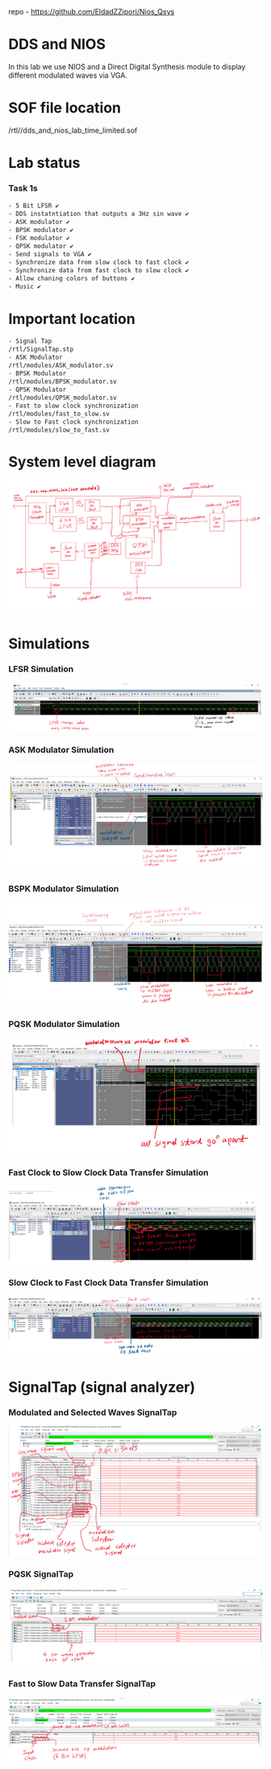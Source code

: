 repo - https://github.com/EldadZZipori/Nios_Qsys

# DDS and NIOS
In this lab we use NIOS and a Direct Digital Synthesis module to display different modulated waves via VGA. 

# SOF file location
/rtl//dds_and_nios_lab_time_limited.sof
# Lab status
### Task 1s

    - 5 Bit LFSR ✔️
    - DDS instatntiation that outputs a 3Hz sin wave ✔️
    - ASK modulator ✔️
    - BPSK modulator ✔️
    - FSK modulator ✔️
    - QPSK modulator ✔️
    - Send signals to VGA ✔️
    - Synchronize data from slow clock to fast clock ✔️
    - Synchronize data from fast clock to slow clock ✔️
    - Allow chaning colors of buttons ✔️
    - Music ✔️

# Important location
    - Signal Tap
    /rtl/SignalTap.stp
    - ASK Modulator
    /rtl/modules/ASK_modulator.sv
    - BPSK Modulator
    /rtl/modules/BPSK_modulator.sv
    - QPSK Modulator
    /rtl/modules/QPSK_modulator.sv
    - Fast to slow clock synchronization
    /rtl/modules/fast_to_slow.sv
    - Slow to Fast clock synchronization
    /rtl/modules/slow_to_fast.sv

# System level diagram  

![System level diagram](https://github.com/EldadZZipori/Nios_Qsys/blob/main/doc/system_diagram.png)

# Simulations
### LFSR Simulation
![ASK Simulation](https://github.com/EldadZZipori/Nios_Qsys/blob/main/doc/LFSR_simulation.png)
### ASK Modulator Simulation
![ASK Simulation](https://github.com/EldadZZipori/Nios_Qsys/blob/main/doc/ask_simulation.png)

### BSPK Modulator Simulation
![BSPK Simulation](https://github.com/EldadZZipori/Nios_Qsys/blob/main/doc/bspk_simulation.png)


### PQSK Modulator Simulation
![PQSK Simulation](https://github.com/EldadZZipori/Nios_Qsys/blob/main/doc/pqsk_simulation.png)

### Fast Clock to Slow Clock Data Transfer Simulation
![Fast to Slow Simulation](https://github.com/EldadZZipori/Nios_Qsys/blob/main/doc/fast_to_slow_simulation.png)

### Slow Clock to Fast Clock Data Transfer Simulation
![Slow to Fast Simulation](https://github.com/EldadZZipori/Nios_Qsys/blob/main/doc/slow_to_fast_simulation.png)

# SignalTap (signal analyzer)
### Modulated and Selected Waves SignalTap
![Modulated Selected SignalTap](https://github.com/EldadZZipori/Nios_Qsys/blob/main/doc/signal_modulation_selection_signalTap.png)

### PQSK SignalTap
![PQSK SignalTap](https://github.com/EldadZZipori/Nios_Qsys/blob/main/doc/pqsk_singalTap.png)

### Fast to Slow Data Transfer SignalTap
![Fast to Slow SignalTap](https://github.com/EldadZZipori/Nios_Qsys/blob/main/doc/fast_to_slow_signalTap.png)
